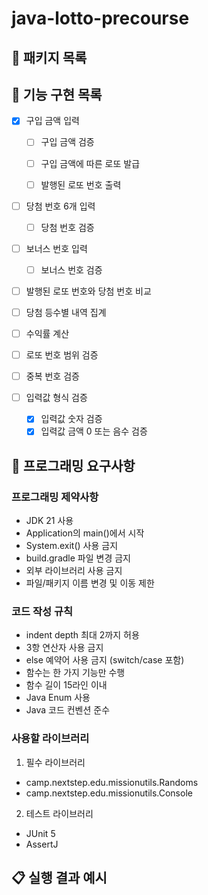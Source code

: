 # java-lotto-precourse

## 📁 패키지 목록

## 🚀 기능 구현 목록
- [x] 구입 금액 입력 
  - [ ] 구입 금액 검증
  - [ ] 구입 금액에 따른 로또 발급
  - [ ] 발행된 로또 번호 출력


- [ ] 당첨 번호 6개 입력
  - [ ] 당첨 번호 검증
- [ ] 보너스 번호 입력
  - [ ] 보너스 번호 검증


- [ ] 발행된 로또 번호와 당첨 번호 비교
- [ ] 당첨 등수별 내역 집계
- [ ] 수익률 계산


- [ ] 로또 번호 범위 검증
- [ ] 중복 번호 검증
- [ ] 입력값 형식 검증
  - [x] 입력값 숫자 검증
  - [x] 입력값 금액 0 또는 음수 검증

## 🎯 프로그래밍 요구사항

### 프로그래밍 제약사항

- JDK 21 사용
- Application의 main()에서 시작
- System.exit() 사용 금지
- build.gradle 파일 변경 금지
- 외부 라이브러리 사용 금지
- 파일/패키지 이름 변경 및 이동 제한

### 코드 작성 규칙

- indent depth 최대 2까지 허용
- 3항 연산자 사용 금지
- else 예약어 사용 금지 (switch/case 포함)
- 함수는 한 가지 기능만 수행
- 함수 길이 15라인 이내
- Java Enum 사용
- Java 코드 컨벤션 준수

### 사용할 라이브러리

1. 필수 라이브러리

- camp.nextstep.edu.missionutils.Randoms
- camp.nextstep.edu.missionutils.Console


2. 테스트 라이브러리

- JUnit 5
- AssertJ

## 📋 실행 결과 예시